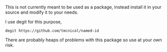 This is not currently meant to be used as a package, instead install it in your
source and modify it to your needs.

I use degit for this purpose,

```
degit https://github.com/tmcnicol/named-id
```

There are probably heaps of problems with this package so use at your own risk.
